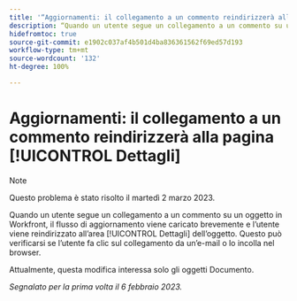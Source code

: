 ```yaml
---
title: '“Aggiornamenti: il collegamento a un commento reindirizzerà alla pagina Dettagli”'
description: “Quando un utente segue un collegamento a un commento su un oggetto in Workfront, il flusso di aggiornamento viene caricato brevemente e l’utente viene reindirizzato all’area Dettagli dell’oggetto. Questo può verificarsi se l’utente fa clic sul collegamento da un’e-mail o lo incolla nel browser”.
hidefromtoc: true
source-git-commit: e1902c037af4b501d4ba836361562f69ed57d193
workflow-type: tm+mt
source-wordcount: '132'
ht-degree: 100%

---
```



# Aggiornamenti: il collegamento a un commento reindirizzerà alla pagina [!UICONTROL Dettagli]

>[!NOTE]
>
>Questo problema è stato risolto il martedì 2 marzo 2023.

Quando un utente segue un collegamento a un commento su un oggetto in Workfront, il flusso di aggiornamento viene caricato brevemente e l’utente viene reindirizzato all’area [!UICONTROL Dettagli] dell’oggetto. Questo può verificarsi se l’utente fa clic sul collegamento da un’e-mail o lo incolla nel browser.

Attualmente, questa modifica interessa solo gli oggetti Documento.

_Segnalato per la prima volta il 6 febbraio 2023._

